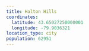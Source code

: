 ```yaml
---
title: Halton Hills
coordinates:
  latitude: 43.65027250000001
  longitude: -79.9036321
location_type: city
population: 62951
---
```

